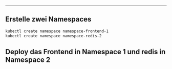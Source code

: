 ****

## Erstelle zwei Namespaces

```bash
kubectl create namespace namespace-frontend-1
kubectl create namespace namespace-redis-2
```

## Deploy das Frontend in Namespace 1 und redis in Namespace 2